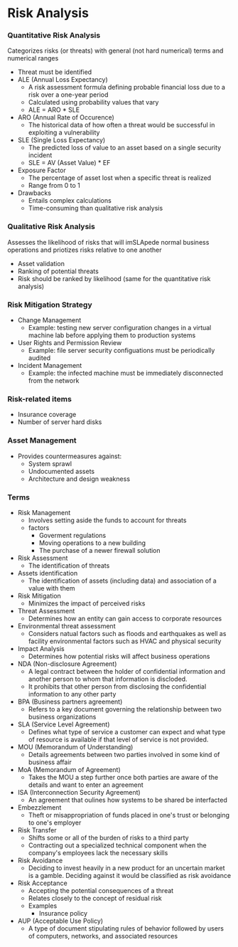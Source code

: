 # Risk Analysis

### Quantitative Risk Analysis
Categorizes risks (or threats) with general (not hard numerical) terms and numerical ranges
* Threat must be identified
* ALE (Annual Loss Expectancy)
  * A risk assessment formula defining probable financial loss due to a risk over a one-year period
  * Calculated using probability values that vary
  * ALE = ARO * SLE
* ARO (Annual Rate of Occurence)
  * The historical data of how often a threat would be successful in exploiting a vulnerability
* SLE (Single Loss Expectancy)
  * The predicted loss of value to an asset based on a single security incident
  * SLE = AV (Asset Value) * EF
* Exposure Factor
  * The percentage of asset lost when a specific threat is realized
  * Range from 0 to 1
* Drawbacks
  * Entails complex calculations
  * Time-consuming than qualitative risk analysis

### Qualitative Risk Analysis
Assesses the likelihood of risks that will imSLApede normal business operations and priotizes risks relative to one another
* Asset validation
* Ranking of potential threats
* Risk should be ranked by likelihood (same for the quantitative risk analysis)

### Risk Mitigation Strategy
* Change Management
  * Example: testing new server configuration changes in a virtual machine lab before applying them to production systems 
* User Rights and Permission Review
  * Example: file server security configuations must be periodically audited
* Incident Management
  * Example: the infected machine must be immediately disconnected from the network

### Risk-related items
* Insurance coverage
* Number of server hard disks

### Asset Management
* Provides countermeasures against:
  * System sprawl
  * Undocumented assets
  * Architecture and design weakness

### Terms
* Risk Management
  * Involves setting aside the funds to account for threats
  * factors
    * Goverment regulations
    * Moving operations to a new building
    * The purchase of a newer firewall solution
* Risk Assessment
  * The identification of threats
* Assets identification
  * The identification of assets (including data) and association of a value with them
* Risk Mitigation
  * Minimizes the impact of perceived risks
* Threat Assessment
  * Determines how an entity can gain access to corporate resources
* Environmental threat assessment
  * Considers natual factors such as floods and earthquakes as well as facility environmental factors such as HVAC and physical security
* Impact Analysis
  * Determines how potential risks will affect business operations
* NDA (Non-disclosure Agreement)
  * A legal contract between the holder of confidential information and another person to whom that information is discloded.
  * It prohibits that other person from disclosing the confidential information to any other party
* BPA (Business partners agreement)
  * Refers to a key document governing the relationship between two business organizations
* SLA (Service Level Agreement)
  * Defines what type of service a customer can expect and what type of resource is available if that level of service is not provided.
* MOU (Memorandum of Understanding)
  * Details agreements between two parties involved in some kind of business affair
* MoA (Memorandum of Agreement)
  * Takes the MOU a step further once both parties are aware of the details and want to enter an agreement
* ISA (Interconnection Security Agreement)
  * An agreement that oulines how systems to be shared be interfacted
* Embezzlement
  * Theft or misappropriation of funds placed in one's trust or belonging to one's employer
* Risk Transfer
  * Shifts some or all of the burden of risks to a third party
  * Contracting out a specialized technical component when the company's employees lack the necessary skills
* Risk Avoidance
  * Deciding to invest heavily in a new product for an uncertain market is a gamble. Deciding against it would be classified as risk avoidance
* Risk Acceptance
  * Accepting the potential consequences of a threat
  * Relates closely to the concept of residual risk
  * Examples
    * Insurance policy
* AUP (Acceptable Use Policy)
  * A type of document stipulating rules of behavior followed by users of computers, networks, and associated resources
